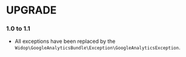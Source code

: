 # UPGRADE

### 1.0 to 1.1

 * All exceptions have been replaced by the `Widop\GoogleAnalyticsBundle\Exception\GoogleAnalyticsException`.
